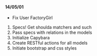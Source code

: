 #### 14/05/01

* Fix User FactoryGirl
1. Specs! Get shoulda matchers and such
2. Pass specs with relations in the models
3. Initialize Capybara
4. Create RESTful actions for all models
5. Initiate bootstrap and css styles
